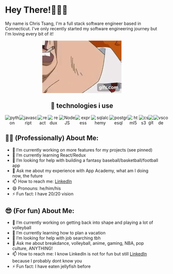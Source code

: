 
<h1>Hey There!👋👋👋 </h1>
<p> My name is Chris Tsang, I'm a full stack software engineer based in Connecticut. I've only recently started my software engineering journey but I'm loving every bit of it!</p>


<p align='center'> <img align='center' src="https://github.com/ctsang727/ctsang727/blob/main/luffy-yo.gif" alt="luffy GIF" > </p>



<h2 align="center">🚀 technologies i use</h2>
<div style="display: flex; flex-direction: row;" align="center">
  <img src="https://cdn.jsdelivr.net/gh/devicons/devicon/icons/python/python-original-wordmark.svg" alt="python" width="60">
  <img src="https://cdn.jsdelivr.net/gh/devicons/devicon/icons/javascript/javascript-original.svg" alt="javascript" width="60">
  <img src="https://cdn.jsdelivr.net/gh/devicons/devicon/icons/react/react-original-wordmark.svg" alt="react" width="60">
  <img src="https://cdn.jsdelivr.net/gh/devicons/devicon/icons/redux/redux-original.svg" alt="redux" width="60">
  <img src="https://cdn.jsdelivr.net/gh/devicons/devicon/icons/nodejs/nodejs-original.svg" alt="NodeJS" width="60"/>
  <img src="https://cdn.jsdelivr.net/gh/devicons/devicon/icons/express/express-original.svg" alt="express" width="60"/>
  <img src="https://cdn.jsdelivr.net/gh/devicons/devicon/icons/sqlalchemy/sqlalchemy-original.svg" alt="sqlalchemy" width="60">
  <img src="https://cdn.jsdelivr.net/gh/devicons/devicon/icons/postgresql/postgresql-original-wordmark.svg" alt="postgresql" width="60">
  <img src="https://cdn.jsdelivr.net/gh/devicons/devicon/icons/html5/html5-original-wordmark.svg" alt="html5" width="60">
  <img src="https://cdn.jsdelivr.net/gh/devicons/devicon/icons/css3/css3-original-wordmark.svg" alt="css3" width="60">
  <img src="https://cdn.jsdelivr.net/gh/devicons/devicon/icons/git/git-original.svg" alt="git" width="60">
  <img src="https://cdn.jsdelivr.net/gh/devicons/devicon/icons/vscode/vscode-original.svg" alt="vscode" width="60">
</div>

<h2 align="left">👨‍💻 (Professionally) About Me:</h2>

- 🔭 I’m currently working on more features for my projects (see pinned)
- 🌱 I’m currently learning React/Redux 
- 🤔 I’m looking for help with building a fantasy baseball/basketball/football app
- 💬 Ask me about my experience with App Academy, what am I doing now, the future 
- 📫 How to reach me: [LinkedIn](https://www.linkedin.com/in/christopher-tsang-827b1b127/)
- 😄 Pronouns: he/him/his
- ⚡ Fun fact: I have 20/20 vision

<h2 align="left">😎 (For fun) About Me:</h2>

- 🔭 I’m currently working on getting back into shape and playing a lot of volleyball
- 🌱 I’m currently learning how to plan a vacation
- 🤔 I’m looking for help with job searching tbh
- 💬 Ask me about breakdance, volleyball, anime, gaming, NBA, pop culture, ANYTHING!
- 📫 How to reach me: I know LinkedIn is not for fun but still [LinkedIn](https://www.linkedin.com/in/christopher-tsang-827b1b127/) because I probably dont know you
- ⚡ Fun fact: I have eaten jellyfish before
